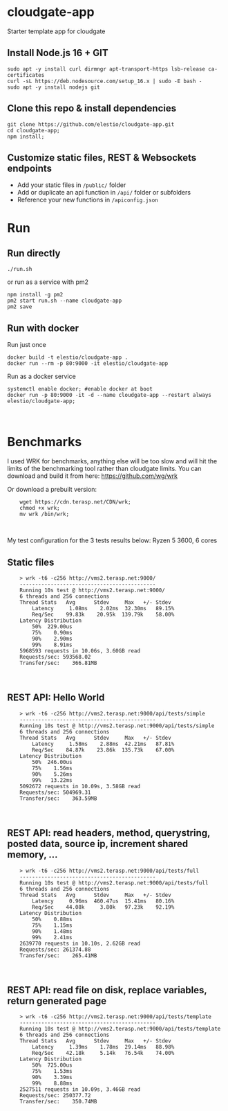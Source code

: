 # cloudgate-app
Starter template app for cloudgate
&nbsp;

## Install Node.js 16 + GIT
    sudo apt -y install curl dirmngr apt-transport-https lsb-release ca-certificates
    curl -sL https://deb.nodesource.com/setup_16.x | sudo -E bash -
    sudo apt -y install nodejs git


## Clone this repo & install dependencies

    git clone https://github.com/elestio/cloudgate-app.git
    cd cloudgate-app;
    npm install;

## Customize static files, REST & Websockets endpoints

- Add your static files in `/public/` folder
- Add or duplicate an api function in `/api/` folder or subfolders
- Reference your new functions in `/apiconfig.json`


# Run

## Run directly

    ./run.sh

or run as a service with pm2

    npm install -g pm2
    pm2 start run.sh --name cloudgate-app
    pm2 save

## Run with docker
Run just once

    docker build -t elestio/cloudgate-app .
    docker run --rm -p 80:9000 -it elestio/cloudgate-app

Run as a docker service

    systemctl enable docker; #enable docker at boot
    docker run -p 80:9000 -it -d --name cloudgate-app --restart always elestio/cloudgate-app;


&nbsp;
# Benchmarks

I used WRK for benchmarks, anything else will be too slow and will hit the limits of the benchmarking tool rather than cloudgate limits.
You can download and build it from here: https://github.com/wg/wrk

Or download a prebuilt version:

        wget https://cdn.terasp.net/CDN/wrk;
        chmod +x wrk;
        mv wrk /bin/wrk;

&nbsp;

My test configuration for the 3 tests results below: Ryzen 5 3600, 6 cores

## Static files

        > wrk -t6 -c256 http://vms2.terasp.net:9000/
        --------------------------------------------
        Running 10s test @ http://vms2.terasp.net:9000/
        6 threads and 256 connections
        Thread Stats   Avg      Stdev     Max   +/- Stdev
            Latency     1.08ms    2.02ms  32.30ms   89.15%
            Req/Sec    99.83k    20.95k  139.79k    58.00%
        Latency Distribution
            50%  229.00us
            75%    0.90ms
            90%    2.90ms
            99%    8.91ms
        5968593 requests in 10.06s, 3.60GB read
        Requests/sec: 593568.02
        Transfer/sec:    366.81MB


&nbsp;
## REST API: Hello World

        > wrk -t6 -c256 http://vms2.terasp.net:9000/api/tests/simple
        --------------------------------------------
        Running 10s test @ http://vms2.terasp.net:9000/api/tests/simple
        6 threads and 256 connections
        Thread Stats   Avg      Stdev     Max   +/- Stdev
            Latency     1.58ms    2.88ms  42.21ms   87.81%
            Req/Sec    84.87k    23.86k  135.73k    67.00%
        Latency Distribution
            50%  246.00us
            75%    1.56ms
            90%    5.26ms
            99%   13.22ms
        5092672 requests in 10.09s, 3.58GB read
        Requests/sec: 504969.31
        Transfer/sec:    363.59MB


&nbsp;
## REST API: read headers, method, querystring, posted data, source ip, increment shared memory, ...

        > wrk -t6 -c256 http://vms2.terasp.net:9000/api/tests/full
        --------------------------------------------
        Running 10s test @ http://vms2.terasp.net:9000/api/tests/full
        6 threads and 256 connections
        Thread Stats   Avg      Stdev     Max   +/- Stdev
            Latency     0.96ms  460.47us  15.41ms   80.16%
            Req/Sec    44.08k     3.80k   97.23k    92.19%
        Latency Distribution
            50%    0.88ms
            75%    1.15ms
            90%    1.48ms
            99%    2.41ms
        2639770 requests in 10.10s, 2.62GB read
        Requests/sec: 261374.88
        Transfer/sec:    265.41MB

&nbsp;
## REST API: read file on disk, replace variables, return generated page

        > wrk -t6 -c256 http://vms2.terasp.net:9000/api/tests/template
        --------------------------------------------
        Running 10s test @ http://vms2.terasp.net:9000/api/tests/template
        6 threads and 256 connections
        Thread Stats   Avg      Stdev     Max   +/- Stdev
            Latency     1.39ms    1.78ms  29.14ms   88.98%
            Req/Sec    42.18k     5.14k   76.54k    74.00%
        Latency Distribution
            50%  725.00us
            75%    1.53ms
            90%    3.39ms
            99%    8.88ms
        2527511 requests in 10.09s, 3.46GB read
        Requests/sec: 250377.72
        Transfer/sec:    350.74MB    